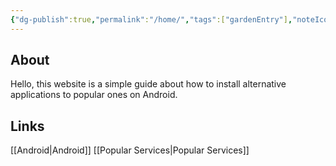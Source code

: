 ```yaml
---
{"dg-publish":true,"permalink":"/home/","tags":["gardenEntry"],"noteIcon":"","created":"","updated":""}
---
```



## About
Hello, this website is a simple guide about how to install alternative applications to popular ones on Android.
## Links

[[Android\|Android]]
[[Popular Services\|Popular Services]]

